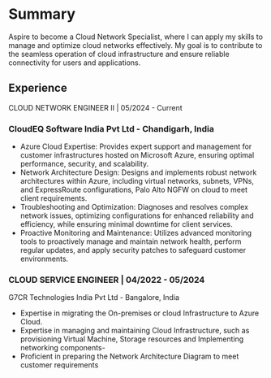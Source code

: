 
 
# Summary
Aspire to become a Cloud Network Specialist, where I can apply my skills to manage and optimize cloud networks effectively. My goal is to contribute to the seamless operation of cloud infrastructure and ensure reliable connectivity for users and applications.

## Experience
CLOUD NETWORK ENGINEER II | 05/2024 - Current

### CloudEQ Software India Pvt Ltd - Chandigarh, India
- Azure Cloud Expertise: Provides expert support and management for customer infrastructures hosted on Microsoft Azure, ensuring optimal performance, security, and scalability.
- Network Architecture Design: Designs and implements robust network architectures within Azure, including virtual networks, subnets, VPNs, and ExpressRoute configurations, Palo Alto NGFW on cloud to meet client requirements.
- Troubleshooting and Optimization: Diagnoses and resolves complex network issues, optimizing configurations for enhanced reliability and efficiency, while ensuring minimal downtime for client services.
- Proactive Monitoring and Maintenance: Utilizes advanced monitoring tools to proactively manage and maintain network health, perform regular updates, and apply security patches to safeguard customer environments.

### CLOUD SERVICE ENGINEER | 04/2022 - 05/2024
G7CR Technologies India Pvt Ltd - Bangalore, India
- Expertise in migrating the On-premises or cloud Infrastructure to Azure Cloud.
- Expertise in managing and maintaining Cloud Infrastructure, such as provisioning Virtual Machine, Storage resources and Implementing networking components-
- Proficient in preparing the Network Architecture Diagram to meet customer requirements
